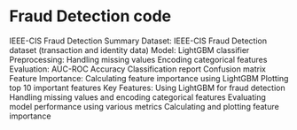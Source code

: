 # Fraud Detection code

IEEE-CIS Fraud Detection Summary
Dataset: IEEE-CIS Fraud Detection dataset (transaction and identity data)
Model: LightGBM classifier
Preprocessing:
Handling missing values
Encoding categorical features
Evaluation:
AUC-ROC
Accuracy
Classification report
Confusion matrix
Feature Importance:
Calculating feature importance using LightGBM
Plotting top 10 important features
Key Features:
Using LightGBM for fraud detection
Handling missing values and encoding categorical features
Evaluating model performance using various metrics
Calculating and plotting feature importance
